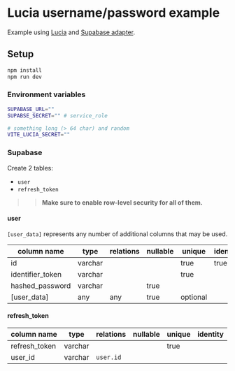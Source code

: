 # Lucia username/password example

Example using [Lucia](https://github.com/pilcrowOnPaper/lucia-sveltekit/tree/main/packages/lucia-sveltekit) and [Supabase adapter](https://github.com/pilcrowOnPaper/lucia-sveltekit/tree/main/packages/adapter-supabase).

## Setup

```bash
npm install
npm run dev
```

### Environment variables

```bash
SUPABASE_URL=""
SUPABSE_SECRET="" # service_role

# something long (> 64 char) and random
VITE_LUCIA_SECRET=""
```

### Supabase

Create 2 tables:

- `user`
- `refresh_token`

> > **Make sure to enable row-level security for all of them.**

#### user

`[user_data]` represents any number of additional columns that may be used.

| column name      | type    | relations | nullable | unique   | identity |
| ---------------- | ------- | --------- | -------- | -------- | -------- |
| id               | varchar |           |          | true     | true     |
| identifier_token | varchar |           |          | true     |          |
| hashed_password  | varchar |           | true     |          |          |
| [user_data]      | any     | any       | true     | optional |          |

#### refresh_token

| column name   | type    | relations | nullable | unique | identity |
| ------------- | ------- | --------- | -------- | ------ | -------- |
| refresh_token | varchar |           |          | true   |          |
| user_id       | varchar | `user.id` |          |        |          |

